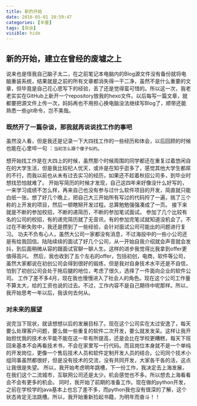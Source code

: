 ```yaml
---
title: 新的开始
date: 2016-05-01 10:59:47
categories: [半畳]
tags: [杂谈]
visible: hide
---
```


## 新的开始，建立在曾经的废墟之上 ##

说来也是怪我自己脑子太二，在之前笔记本电脑内的Blog源文件没有备份就将电脑重装系统，结果就是之前的所有文章都消失得一干二净，虽然不是什么重要的文章，但毕竟是自己花心思写下的经验，丢了还是觉得蛮可惜的。所以这一次，我老老实实在GitHub上新开一个repository放我的hexo文件。以后每写一篇文章，就都要把源文件上传一次，妈妈再也不用担心换电脑没法继续写Blog了，顺带还能熟悉一些git命令，岂不美哉。
<!-- more -->
### 既然开了一篇杂谈，那我就再说说找工作的事吧 ###

虽然没人看，但是我还是记录一下大四找工作的一些经历和体会，以后回顾的时候也能在心里啐一句
：`当初怎么跟个傻子似的`。

想开始找工作是在大四上的时候，虽然那个时候周围的同学都还在重复过着悠闲自在的大学生活，但是我比较杞人忧天，或许是在知乎逛多了，感觉其他大学生都屌的不行，而我以前也从未有过去实习的经历，如果还不趁着秋招公司多，到毕业时想找恐怕就难了。
开始写简历的时候才发现，自己这四年来好像没什么好写的，一来学习成绩不怎么样，再来自己也没有参与过什么软件项目的开发，简直就只能白纸一张。想了好几个晚上，把自己大三开始所有写过的代码捋了一遍，挑了三个称的上开发的项目，然后一顿瞎掰开发过程。总算勉勉强强凑成了一页。
接下来就是不断的参加校招，不断的递简历，不断的参加笔试面试。
参加了几个比较有名的公司的校招，有的递完简历就了无音讯，有的参加完笔试就知道没机会了。不过在不断失败中，我还是攒到了一些经验，会针对面试公司可能出的问题进行复习。
功夫不负有心人，虽然大公司一家都没有消息，不过海投中的一些小公司还是有给我回信。陆陆续续的面试了好几个公司，从一开始自我介绍就会声音就会发抖，到后面稍微从容的跟面试官聊一聊人生。这样的进步我觉得比我拿到offer更值得高兴。
然后，我也收到了五个左右的offer，包括初创，电商，软件等公司，虽然大家都说在初创公司会得到很好的锻炼，但是我对自身技术水平还是不自信，怕到了初创公司会处于拖后腿的地位，考虑了很久，选择了一件面向企业的软件公司。
工作了差不多4月，现在我也慢慢进入了社会人的角色。现在这个公司工作量不算太大，给的工资也说的过去。不过，工作内容不是自己期待中呢那样。所以，我开始思考一年以后，我该何去何从。

### 对未来的展望 ###

说完当下现状，就该想想以后的发展目标了。现在这个公司实在太过安逸了，每天要么处理客户问题，要么做一些重复的软件二次开发，要么就发发呆。这样让我开始担忧我的技术水平能不能在这一年有所提高，还是会比在学校更糟糕，每天下班回来基本不会再看技术书，不会在家里写一行代码。而且岗位本身就不是一个单纯的开发岗位，更像一个售后技术人员和软件定制开发人员的结合。公司同个技术小组同事虽然都很好，但是没有技术的交流，没有共同开发，大家各干各的活，这点让我很是失望。
所以，我开始考虑明年跳槽，下一份工作，我决定去上海发展，在我们这个二流城市，互联网公司还是太少。机会感觉也不多。所以想去上海看看会不会有更多的机会。
同时，我开始了前期的准备工作。现在做的python开发，之前在学校学的java基本上也忘了差不多，而python我也没有很深的了解，这个状态肯定无法跳槽。所以，我开始重新捡起书籍，为明年而奋斗！！

